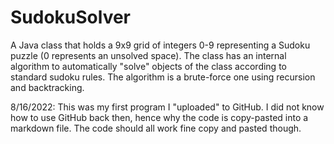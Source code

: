 # SudokuSolver
A Java class that holds a 9x9 grid of integers 0-9 representing a Sudoku puzzle (0 represents an unsolved space). The class has an internal algorithm to automatically "solve" objects of the class according to standard sudoku rules. The algorithm is a brute-force one using recursion and backtracking.

8/16/2022: This was my first program I "uploaded" to GitHub. I did not know how to use GitHub back then, hence why the code is copy-pasted into a markdown file. The code should all work fine copy and pasted though.

